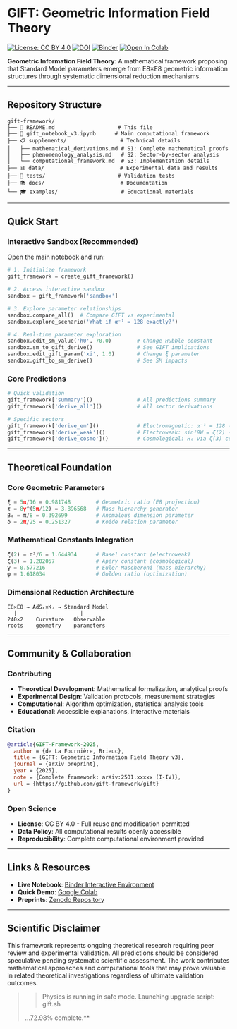 # GIFT: Geometric Information Field Theory
[![License: CC BY 4.0](https://img.shields.io/badge/License-CC%20BY%204.0-lightgrey.svg)](https://creativecommons.org/licenses/by/4.0/)
[![DOI](https://zenodo.org/badge/DOI/10.5281/zenodo.xxxxx.svg)](https://doi.org/10.5281/zenodo.xxxxx)
[![Binder](https://mybinder.org/badge_logo.svg)](https://mybinder.org/v2/gh/gift-framework/gift/HEAD?filepath=gift_notebook_v3.ipynb)
[![Open In Colab](https://colab.research.google.com/assets/colab-badge.svg)](https://colab.research.google.com/github/gift-framework/gift/blob/main/gift_notebook_v3.ipynb)

**Geometric Information Field Theory**: A mathematical framework proposing that Standard Model parameters emerge from E8×E8 geometric information structures through systematic dimensional reduction mechanisms.

---

## Repository Structure

```
gift-framework/
├── 📄 README.md                    # This file
├── 📓 gift_notebook_v3.ipynb      # Main computational framework
├── 📋 supplements/                 # Technical details
│   ├── mathematical_derivations.md # S1: Complete mathematical proofs
│   ├── phenomenology_analysis.md   # S2: Sector-by-sector analysis
│   └── computational_framework.md  # S3: Implementation details
├── 📊 data/                        # Experimental data and results
├── 🧪 tests/                       # Validation tests
├── 📚 docs/                        # Documentation
└── 🎓 examples/                    # Educational materials
```

---

##  Quick Start

### Interactive Sandbox (Recommended)
Open the main notebook and run:

```python
# 1. Initialize framework
gift_framework = create_gift_framework()

# 2. Access interactive sandbox
sandbox = gift_framework['sandbox']

# 3. Explore parameter relationships
sandbox.compare_all()  # Compare GIFT vs experimental
sandbox.explore_scenario('What if α⁻¹ = 128 exactly?')

# 4. Real-time parameter exploration
sandbox.edit_sm_value('h0', 70.0)        # Change Hubble constant
sandbox.sm_to_gift_derive()              # See GIFT implications
sandbox.edit_gift_param('xi', 1.0)       # Change ξ parameter  
sandbox.gift_to_sm_derive()              # See SM impacts
```

### Core Predictions
```python
# Quick validation
gift_framework['summary']()              # All predictions summary
gift_framework['derive_all']()           # All sector derivations

# Specific sectors
gift_framework['derive_em']()            # Electromagnetic: α⁻¹ = 128 - 1/24
gift_framework['derive_weak']()          # Electroweak: sin²θW = ζ(2) - √2
gift_framework['derive_cosmo']()         # Cosmological: H₀ via ζ(3) correction
```

---

##  Theoretical Foundation

### Core Geometric Parameters
```python
ξ = 5π/16 = 0.981748        # Geometric ratio (E8 projection)
τ = 8γ^(5π/12) = 3.896568   # Mass hierarchy generator  
β₀ = π/8 = 0.392699         # Anomalous dimension parameter
δ = 2π/25 = 0.251327        # Koide relation parameter
```

### Mathematical Constants Integration
```python
ζ(2) = π²/6 = 1.644934      # Basel constant (electroweak)
ζ(3) = 1.202057             # Apéry constant (cosmological)
γ = 0.577216                # Euler-Mascheroni (mass hierarchy)
φ = 1.618034                # Golden ratio (optimization)
```

### Dimensional Reduction Architecture
```
E8×E8 → AdS₄×K₇ → Standard Model
  |         |          |
240×2    Curvature   Observable
roots    geometry    parameters
```

---

## Community & Collaboration

### Contributing
- **Theoretical Development**: Mathematical formalization, analytical proofs
- **Experimental Design**: Validation protocols, measurement strategies
- **Computational**: Algorithm optimization, statistical analysis tools
- **Educational**: Accessible explanations, interactive materials

### Citation
```bibtex
@article{GIFT-Framework-2025,
  author = {de La Fournière, Brieuc},
  title = {GIFT: Geometric Information Field Theory v3},
  journal = {arXiv preprint},
  year = {2025},
  note = {Complete framework: arXiv:2501.xxxxx (I-IV)},
  url = {https://github.com/gift-framework/gift}
}
```

### Open Science
- **License**: CC BY 4.0 - Full reuse and modification permitted
- **Data Policy**: All computational results openly accessible
- **Reproducibility**: Complete computational environment provided

---

## Links & Resources

- **Live Notebook**: [Binder Interactive Environment](https://mybinder.org/v2/gh/gift-framework/gift/HEAD?filepath=notebooks/gift_notebook_v3.ipynb)
- **Quick Demo**: [Google Colab](https://colab.research.google.com/github/gift-framework/gift/blob/main/notebooks/gift_notebook_v3.ipynb)
- **Preprints**: [Zenodo Repository](https://zenodo.org/record/xxxxx)

---

## Scientific Disclaimer

This framework represents ongoing theoretical research requiring peer review and experimental validation. All predictions should be considered speculative pending systematic scientific assessment. The work contributes mathematical approaches and computational tools that may prove valuable in related theoretical investigations regardless of ultimate validation outcomes.

> > Physics is running in safe mode. Launching upgrade script: gift.sh
>
> ...72.98% complete.**

